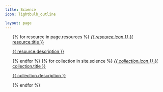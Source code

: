 ```yaml
---
title: Science
icon: lightbulb_outline

layout: page
---
```


<ul class="collection">
  {% for resource in page.resources %}
  <a class="collection-item avatar waves-effect waves-light" href="{{ resource.resource_path }}">
    <i class="material-icons circle teal">{{ resource.icon }}</i>
    <span class="title">{{ resource.title }}</span>
    <p>{{ resource.description }}</p>
  </a>
  {% endfor %}
  {% for collection in site.science %}
    <a class="collection-item avatar waves-effect waves-light" href="{{ collection.url }}">
    <i class="material-icons circle teal">{{ collection.icon }}</i>
    <span class="title">{{ collection.title }}</span>
    <p>{{ collection.description }}</p>
  </a>
  {% endfor %}
</ul>